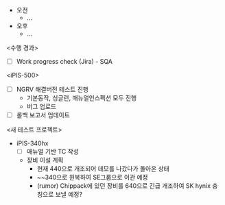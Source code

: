 - 오전
	- ...
- 오후
	- ...

<수행 경과>
- [ ] Work progress check (Jira) - SQA

\<iPIS-500>
- [ ] NGRV 해결버전 테스트 진행
	- 기본동작, 싱글런, 매뉴얼인스펙션 모두 진행
	- 버그 업로드
- [ ] 롤백 보고서 업데이트

<새 테스트 프로젝트>
- iPIS-340hx
	- [ ] 매뉴얼 기반 TC 작성
	- 장비 이설 계획
		- 현재 440으로 개조되어 데모를 나갔다가 돌아온 상태
		- ~~340으로 원복하여 SE그룹으로 이관 예정
		- (rumor) Chippack에 있던 장비를 640으로 긴급 개조하여 SK hynix 충칭으로 보낼 예정?
